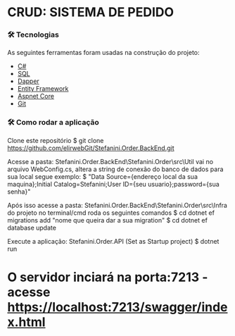 # CRUD: SISTEMA DE PEDIDO

### 🛠 Tecnologias

As seguintes ferramentas foram usadas na construção do projeto:

- [C#](<https://dotnet.microsoft.com/pt-br/languages/csharp>)
- [SQL](<https://www.microsoft.com/pt-br/sql-server/sql-server-downloads>)
- [Dapper](<https://www.learndapper.com/>)
- [Entity Framework](<https://www.entityframeworktutorial.net/entityframework6/what-is-entityframework.aspx>)
- [Aspnet Core](<https://dotnet.microsoft.com/pt-br/apps/aspnet>)
- [Git](<https://docs.github.com/pt/contributing/writing-for-github-docs/versioning-documentation>)

### 🛠 Como rodar a aplicação
 Clone este repositório
$ git clone <https://github.com/elirwebGit/Stefanini.Order.BackEnd.git>

Acesse a pasta: Stefanini.Order.BackEnd\Stefanini.Order\src\Util 
vai no arquivo WebConfig.cs, altera a string de conexão do banco de dados para sua local
segue exemplo: 
$ "Data Source={endereço local da sua maquina};Initial Catalog=Stefanini;User ID={seu usuario};password={sua senha}"

Após isso acesse a pasta: Stefanini.Order.BackEnd\Stefanini.Order\src\Infra do projeto no terminal/cmd
roda os seguintes comandos
$ cd dotnet ef migrations add "nome que queira dar a sua migration"
$ cd dotnet ef database update

Execute a aplicação: Stefanini.Order.API (Set as Startup project)
$ dotnet run

# O servidor inciará na porta:7213 - acesse <https://localhost:7213/swagger/index.html>
